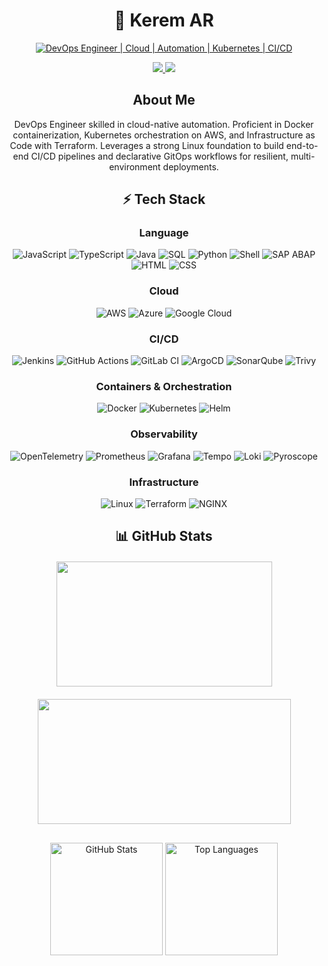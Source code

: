 # <div align="center">🚀 **Kerem AR**</div>

<div align="center">
  
[![DevOps Engineer | Cloud | Automation | Kubernetes | CI/CD](https://img.shields.io/badge/DevOps_Engineer_%7C_Cloud_%7C_Automation_%7C_Kubernetes_%7C_CI/CD-0A0A0A?style=for-the-badge&logo=devops&logoColor=white)](https://link.notharshhaa.site)


<p align="center" style="margin-bottom: 20px;">
  <a href="https://www.linkedin.com/in/kerem-ar/" target="_blank">
    <img src="https://img.shields.io/badge/LinkedIn-0077B5?style=for-the-badge&logo=linkedin&logoColor=white"/>
  </a>
  <a href="https://keremar.com" target="_blank">
    <img src="https://img.shields.io/badge/Portfolio-000000?style=for-the-badge&logo=About.me&logoColor=white"/>
  </a>
</p>


##  About Me
DevOps Engineer skilled in cloud-native automation. Proficient in Docker containerization, Kubernetes orchestration on AWS, and Infrastructure as Code with Terraform. Leverages a strong Linux foundation to build end-to-end CI/CD pipelines and declarative GitOps workflows for resilient, multi-environment deployments.


## ⚡ Tech Stack

<div align="center">

### Language
![JavaScript](https://img.shields.io/badge/JavaScript-%23F7DF1E.svg?style=for-the-badge&logo=javascript&logoColor=black)
![TypeScript](https://img.shields.io/badge/TypeScript-%23007ACC.svg?style=for-the-badge&logo=typescript&logoColor=white)
![Java](https://img.shields.io/badge/Java-%23ED8B00.svg?style=for-the-badge&logo=openjdk&logoColor=white)
![SQL](https://img.shields.io/badge/SQL-%2300758F.svg?style=for-the-badge&logo=postgresql&logoColor=white)
![Python](https://img.shields.io/badge/Python-%233776AB.svg?style=for-the-badge&logo=python&logoColor=white)
![Shell](https://img.shields.io/badge/Shell-%23121011.svg?style=for-the-badge&logo=gnu-bash&logoColor=white)
![SAP ABAP](https://img.shields.io/badge/ABAP-%2300A9E0.svg?style=for-the-badge&logo=sap&logoColor=white)
![HTML](https://img.shields.io/badge/HTML5-%23E34F26.svg?style=for-the-badge&logo=html5&logoColor=white)
![CSS](https://img.shields.io/badge/CSS3-%231572B6.svg?style=for-the-badge&logo=css3&logoColor=white)

###  Cloud
![AWS](https://img.shields.io/badge/AWS-%23FF9900.svg?style=for-the-badge&logo=AWS&logoColor=white)
![Azure](https://img.shields.io/badge/Azure-%230072C6.svg?style=for-the-badge&logo=microsoftazure&logoColor=white)
![Google Cloud](https://img.shields.io/badge/GoogleCloud-%234285F4.svg?style=for-the-badge&logo=googlecloud&logoColor=white)



### CI/CD
![Jenkins](https://img.shields.io/badge/Jenkins-%232C5263.svg?style=for-the-badge&logo=jenkins&logoColor=white)
![GitHub Actions](https://img.shields.io/badge/GitHub%20Actions-%232671E5.svg?style=for-the-badge&logo=githubactions&logoColor=white)
![GitLab CI](https://img.shields.io/badge/GitLab%20CI-%23181717.svg?style=for-the-badge&logo=gitlab&logoColor=white)
![ArgoCD](https://img.shields.io/badge/ArgoCD-%23EF7B4D.svg?style=for-the-badge&logo=argo&logoColor=white)
![SonarQube](https://img.shields.io/badge/SonarQube-%234E9BCD.svg?style=for-the-badge&logo=sonarqube&logoColor=white)
![Trivy](https://img.shields.io/badge/Trivy-%23FCA121.svg?style=for-the-badge&logo=aqua&logoColor=black)

### Containers & Orchestration
![Docker](https://img.shields.io/badge/Docker-%230db7ed.svg?style=for-the-badge&logo=docker&logoColor=white)
![Kubernetes](https://img.shields.io/badge/Kubernetes-%23326ce5.svg?style=for-the-badge&logo=kubernetes&logoColor=white)
![Helm](https://img.shields.io/badge/Helm-%230F1689.svg?style=for-the-badge&logo=helm&logoColor=white)

### Observability 
![OpenTelemetry](https://img.shields.io/badge/OpenTelemetry-%23F5A800.svg?style=for-the-badge&logo=opentelemetry&logoColor=black)
![Prometheus](https://img.shields.io/badge/Prometheus-E6522C?style=for-the-badge&logo=Prometheus&logoColor=white)
![Grafana](https://img.shields.io/badge/Grafana-%23F46800.svg?style=for-the-badge&logo=grafana&logoColor=white)
![Tempo](https://img.shields.io/badge/Tempo-%23009999.svg?style=for-the-badge&logo=grafana&logoColor=white)
![Loki](https://img.shields.io/badge/Loki-%23007D9C.svg?style=for-the-badge&logo=grafana&logoColor=white)
![Pyroscope](https://img.shields.io/badge/Pyroscope-%23F5A800.svg?style=for-the-badge&logo=pyroscope&logoColor=black)


### Infrastructure 
![Linux](https://img.shields.io/badge/Linux-%23FCC624.svg?style=for-the-badge&logo=linux&logoColor=black)
![Terraform](https://img.shields.io/badge/Terraform-%235835CC.svg?style=for-the-badge&logo=terraform&logoColor=white)
![NGINX](https://img.shields.io/badge/NGINX-%23009639.svg?style=for-the-badge&logo=nginx&logoColor=white)


</div>


## 📊 GitHub Stats
<p align="center" style="display:flex; flex-wrap: wrap; gap:20px; align-items:center; justify-content:center; margin-top: 20px; margin-bottom: 30px;">
  <img height="200" width="345" src="https://github-readme-stats.vercel.app/api?username=KeremAR&show_icons=true&theme=tokyonight&hide_rank=true" />
  <img height="200" width="405" src="https://github-readme-streak-stats.herokuapp.com/?user=KeremAR&theme=tokyonight" />
</p>
<div align="center">
  <img src="https://github-readme-stats.vercel.app/api?username=KeremAR&show_icons=true&include_all_commits=true&theme=tokyonight&hide_border=true" alt="GitHub Stats" height="180px"/>
  <img src="https://github-readme-stats.vercel.app/api/top-langs/?username=KeremAR&layout=compact&theme=tokyonight&hide_border=true" alt="Top Languages" height="180px"/>
</div>

